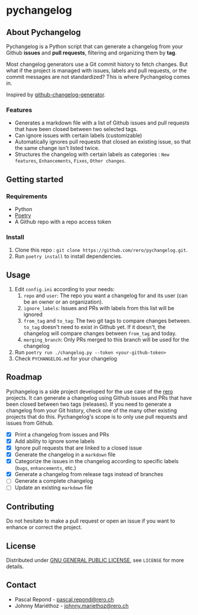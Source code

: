 # pychangelog

## About Pychangelog

Pychangelog is a Python script that can generate a changelog from your Github 
**issues** and **pull requests**, filtering and organizing them by **tag**.

Most changelog generators use a Git commit history to fetch changes. But what 
if the project is managed with issues, labels and pull requests, or the commit messages 
are not standardized? This is where Pychangelog comes in.

Inspired by [github-changelog-generator](https://github.com/github-changelog-generator/github-changelog-generator).

### Features

* Generates a markdown file with a list of Github issues and pull requests that 
have been closed between two selected tags.
* Can ignore issues with certain labels (customizable)
* Automatically ignores pull requests that closed an existing issue, so that 
the same change isn't listed twice.
* Structures the changelog with certain labels as categories : `New features`, 
`Enhancements`, `Fixes`, `Other changes`.

## Getting started

### Requirements

- Python
- [Poetry](https://python-poetry.org/)
- A Github repo with a repo access token

### Install

1. Clone this repo : `git clone https://github.com/rero/pychangelog.git`.
2. Run `poetry install` to install dependencies.

## Usage

1. Edit `config.ini` according to your needs:
   1. `repo` and `user`: The repo you want a changelog for and its user (can be
   an owner or an organization).
   2. `ignore_labels`: Issues and PRs with labels from this list will be ignored
   3. `from_tag` and `to_tag`: The two git tags to compare changes between. 
   `to_tag` doesn't need to exist in Github yet. If it doesn't, the changelog
will compare changes between `from_tag` and today.
   1. `merging_branch`: Only PRs merged to this branch will be used for the
   changelog
2. Run `poetry run ./changelog.py --token <your-github-token>`
3. Check `PYCHANGELOG.md` for your changelog

## Roadmap

Pychangelog is a side project developed for the use case of the [rero](https://github.com/rero) 
projects. It can generate a changelog using Github issues and PRs that have 
been closed between two tags (releases). If you need to generate a changelog 
from your Git history, check one of the many other existing projects that do 
this. Pychangelog's scope is to only use pull requests and issues from Github.

* [x] Print a changelog from issues and PRs
* [x] Add ability to ignore some labels
* [x] Ignore pull requests that are linked to a closed issue
* [x] Generate the changelog in a `markdown` file
* [x] Categorize the issues in the changelog according to specific labels 
(`bugs`, `enhancements`, etc.)
* [x] Generate a changelog from release tags instead of branches
* [ ] Generate a complete changelog
* [ ] Update an existing `markdown` file

## Contributing

Do not hesitate to make a pull request or open an issue if you want to enhance 
or correct the project.

## License

Distributed under [GNU GENERAL PUBLIC LICENSE](https://www.gnu.org/licenses/gpl-3.0.html), see `LICENSE` for more details.

## Contact

* Pascal Repond - [pascal.repond@rero.ch](mailto:pascal.repond@rero.ch)
* Johnny Mariéthoz - [johnny.mariethoz@rero.ch](mailto:johnny.mariethoz@rero.ch)
